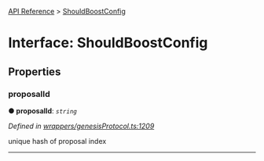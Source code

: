 [API Reference](../README.md) > [ShouldBoostConfig](../interfaces/ShouldBoostConfig.md)



# Interface: ShouldBoostConfig


## Properties
<a id="proposalId"></a>

###  proposalId

**●  proposalId**:  *`string`* 

*Defined in [wrappers/genesisProtocol.ts:1209](https://github.com/daostack/arc.js/blob/42de6847/lib/wrappers/genesisProtocol.ts#L1209)*



unique hash of proposal index




___


